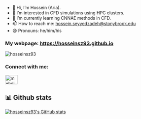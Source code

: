 - 👋 Hi, I’m Hossein (Aria).
- 👀 I’m interested in CFD simulations using HPC clusters.
- 🌱 I’m currently learning CNNAE methods in CFD.
- 📫 How to reach me: hossein.seyyedzadeh@stonybrook.edu
- 😄 Pronouns: he/him/his

### My webpage:   https://hosseinsz93.github.io

<p align="left"> <img src="https://komarev.com/ghpvc/?username=hosseinsz93&label=Profile%20views&color=0e75b6&style=flat" alt="hosseinsz93" /> </p>


<h3 align="left">Connect with me:</h3>
<p align="left">
<a href="https://linkedin.com/in/hosseinseyedzadeh" target="blank"><img align="center" src="https://raw.githubusercontent.com/rahuldkjain/github-profile-readme-generator/master/src/images/icons/Social/linked-in-alt.svg" alt="mehdizallaghi" height="30" width="40" /></a>
</p>


## 📊 Github stats
 
 [![hosseinsz93's GitHub stats](https://github-readme-stats.vercel.app/api?username=hosseinsz93)](https://github.com/anuraghazra/github-readme-stats)
